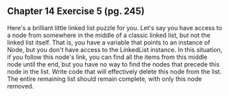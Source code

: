 ## Chapter 14 Exercise 5 (pg. 245)

Here's a brilliant little linked list puzzle for you. Let's say you have access to a node from somewhere in the middle
of a classic linked list, but not the linked list itself. That is, you have a variable that points to an instance of
Node, but you don't have access to the LinkedList instance. In this situation, if you follow this node's link, you can
find all the items from this middle node until the end, but you have no way to find the nodes that precede this node in
the list. Write code that will effectively delete this node from the list. The entire remaining list should remain
complete, with only this node removed.
